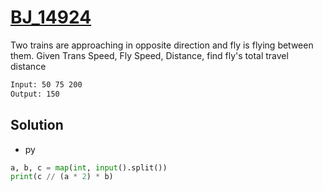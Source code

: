 # [BJ_14924](https://acmicpc.net/problem/14924)

Two trains are approaching in opposite direction and fly is flying between them.
Given Trans Speed, Fly Speed, Distance, find fly's total travel distance

```txt
Input: 50 75 200
Output: 150
```

## Solution

* py

```py
a, b, c = map(int, input().split())
print(c // (a * 2) * b)
```
